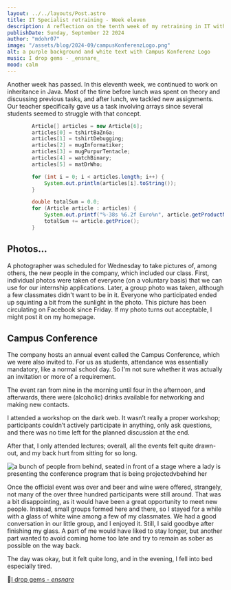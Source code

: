 ```yaml
---
layout: ../../layouts/Post.astro
title: IT Specialist retraining - Week eleven
description: A reflection on the tenth week of my retraining in IT with Java, but also a photographer and a Conference
publishDate: Sunday, September 22 2024
author: "mdohr07"
image: "/assets/blog/2024-09/campusKonferenzLogo.png"
alt: a purple background and white text with Campus Konferenz Logo
music: I drop gems - _ensnare_
mood: calm
---
```

Another week has passed. In this eleventh week, we continued to work on inheritance in Java. Most of the time before lunch was spent on theory and discussing previous tasks, and after lunch, we tackled new assignments. Our teacher specifically gave us a task involving arrays since several students seemed to struggle with that concept.

```java
        Article[] articles = new Article[6];
        articles[0] = tshirtBaZnGa;
        articles[1] = tshirtDebugging;
        articles[2] = mugInformatiker;
        articles[3] = mugPurpurTentacle;
        articles[4] = watchBinary;
        articles[5] = matDrWho;

        for (int i = 0; i < articles.length; i++) {
            System.out.println(articles[i].toString());
        }

        double totalSum = 0.0;
        for (Article article : articles) {
            System.out.printf("%-38s %6.2f Euro%n", article.getProductName(), article.getPrice());
            totalSum += article.getPrice();
        }
```

## Photos…

A photographer was scheduled for Wednesday to take pictures of, among others, the new people in the company, which included our class. First, individual photos were taken of everyone (on a voluntary basis) that we can use for our internship applications. Later, a group photo was taken, although a few classmates didn't want to be in it. Everyone who participated ended up squinting a bit from the sunlight in the photo. This picture has been circulating on Facebook since Friday. If my photo turns out acceptable, I might post it on my homepage.

## Campus Conference

The company hosts an annual event called the Campus Conference, which we were also invited to. For us as students, attendance was essentially mandatory, like a normal school day. So I'm not sure whether it was actually an invitation or more of a requirement.

The event ran from nine in the morning until four in the afternoon, and afterwards, there were (alcoholic) drinks available for networking and making new contacts.

I attended a workshop on the dark web. It wasn’t really a proper workshop; participants couldn’t actively participate in anything, only ask questions, and there was no time left for the planned discussion at the end.

After that, I only attended lectures; overall, all the events felt quite drawn-out, and my back hurt from sitting for so long.

<img src="/assets/blog/2024-09/campusKonferenz.jpeg" alt="a bunch of people from behind, seated in front of a stage where a lady is presenting the conference program that is being projectedvbehind her">

Once the official event was over and beer and wine were offered, strangely, not many of the over three hundred participants were still around. That was a bit disappointing, as it would have been a great opportunity to meet new people. Instead, small groups formed here and there, so I stayed for a while with a glass of white wine among a few of my classmates. We had a good conversation in our little group, and I enjoyed it. Still, I said goodbye after finishing my glass. A part of me would have liked to stay longer, but another part wanted to avoid coming home too late and try to remain as sober as possible on the way back.

The day was okay, but it felt quite long, and in the evening, I fell into bed especially tired.

🎵<a href="https://www.youtube.com/watch?v=2Si9s9SwXz8" target="_blank">I drop gems - _ensnare_</a>